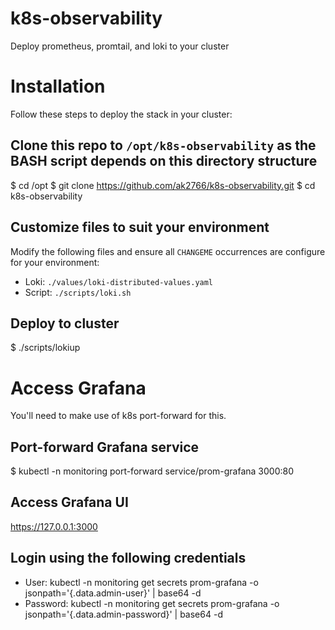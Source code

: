 # k8s-observability
Deploy prometheus, promtail, and loki to your cluster

# Installation
Follow these steps to deploy the stack in your cluster:

## Clone this repo to `/opt/k8s-observability` as the BASH script depends on this directory structure
  $ cd /opt
  $ git clone https://github.com/ak2766/k8s-observability.git
  $ cd k8s-observability

## Customize files to suit your environment
Modify the following files and ensure all `CHANGEME` occurrences are configure for your environment:
  * Loki:   `./values/loki-distributed-values.yaml`
  * Script: `./scripts/loki.sh`

## Deploy to cluster
  $ ./scripts/lokiup

# Access Grafana
You'll need to make use of k8s port-forward for this.

## Port-forward Grafana service
  $ kubectl -n monitoring port-forward service/prom-grafana 3000:80

## Access Grafana UI
  https://127.0.0.1:3000

## Login using the following credentials
  * User:     kubectl -n monitoring get secrets prom-grafana -o jsonpath='{.data.admin-user}' | base64 -d
  * Password: kubectl -n monitoring get secrets prom-grafana -o jsonpath='{.data.admin-password}' | base64 -d


